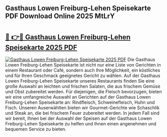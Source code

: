 ## Gasthaus Lowen Freiburg-Lehen Speisekarte PDF Download Online 2025 MtLrY

# <h2><a href="http://gccyc5.nevu.top/?p=Gasthaus+Lowen+Freiburg-Lehen+Speisekarte">🔗 👉🔴 Gasthaus Lowen Freiburg-Lehen Speisekarte 2025 PDF</a></h2>

[![Gasthaus Lowen Freiburg-Lehen Speisekarte 2025 PDF](https://i.imgur.com/dBaPXMq.png)](http://gccyc5.nevu.top/?p=Gasthaus+Lowen+Freiburg-Lehen+Speisekarte)
Die Gasthaus Lowen Freiburg-Lehen Speisekarte ist nicht nur eine Liste von Gerichten in einem Restaurant oder Café, sondern auch Ihre Möglichkeit, ein köstliches und für Ihren Geschmack geeignetes Gericht zu wählen. Auf der Gasthaus Lowen Freiburg-Lehen Speisekarte unseres Restaurants finden Sie eine große Auswahl an leichten und frischen Salaten, die aus frischem Gemüse und Obst zubereitet werden. Für diejenigen, die Fleisch bevorzugen, bieten wir eine umfangreiche Auswahl an Gerichten auf der Gasthaus Lowen Freiburg-Lehen Speisekarte an: Rindfleisch, Schweinefleisch, Huhn und Fisch. Unseren Auserwählten bieten wir Gourmet-Gerichte wie Schaschlik und Steak an, die bei frischem Feuer zubereitet werden. In jedem Fall sind wir bereit, Ihnen bei der Auswahl der Speisen auf der Gasthaus Lowen Freiburg-Lehen Speisekarte zu helfen und Ihnen einen angenehmen und bequemen Service zu bieten.
